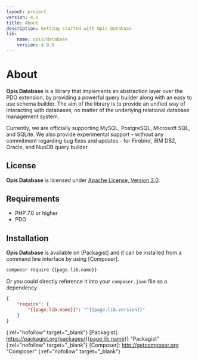 ```yaml
---
layout: project
version: 4.x
title: About
description: Getting started with Opis Database
lib: 
    name: opis/database
    version: 4.0.0
---
```

# About

**Opis Database** is a library that implements an abstraction layer over the PDO extension, 
by providing a powerful query builder along with an easy to use schema builder.
The aim of the library is to provide an unified way of interacting with databases,
no matter of the underlying relational database management system. 

Currently, we are officially supporting MySQL, PostgreSQL, Microsoft SQL, and SQLite.
We also provide experimental support - without any commitment regarding bug fixes and updates - 
for Firebird, IBM DB2, Oracle, and NuoDB query builder.

## License

**Opis Database** is licensed under [Apache License, Version 2.0][apache_license].

## Requirements

* PHP 7.0 or higher
* PDO

## Installation

**Opis Database** is available on [Packagist] and it can be installed from a 
command line interface by using [Composer]. 

```bash
composer require {{page.lib.name}}
```

Or you could directly reference it into your `composer.json` file as a dependency

```json
{
    "require": {
        "{{page.lib.name}}": "^{{page.lib.version}}"
    }
}
```


[apache_license]: http://www.apache.org/licenses/LICENSE-2.0 "Project license" 
{:rel="nofollow" target="_blank"}
[Packagist]: https://packagist.org/packages/{{page.lib.name}} "Packagist" 
{:rel="nofollow" target="_blank"}
[Composer]: http://getcomposer.org "Composer" 
{:ref="nofollow" target="_blank"}
